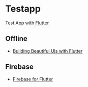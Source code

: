 # Testapp

Test App with [Flutter](https://flutter.io/)

## Offline

* [Building Beautiful UIs with Flutter](https://codelabs.developers.google.com/codelabs/flutter/index.html#0)

## Firebase

* [Firebase for Flutter](https://codelabs.developers.google.com/codelabs/flutter-firebase/#0)